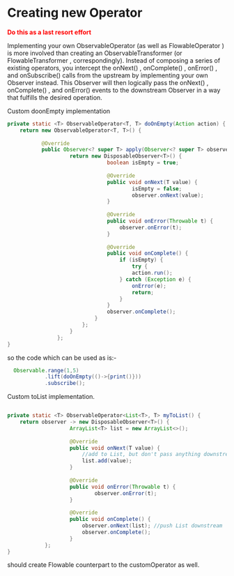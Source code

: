 
# Creating new Operator 
<div style ="color:red; font-weight:bold"> Do this as  a last resort effort</div>

Implementing your own ObservableOperator (as well as FlowableOperator ) is more
involved than creating an ObservableTransformer (or FlowableTransformer ,
correspondingly). Instead of composing a series of existing operators, you intercept the
onNext() , onComplete() , onError() , and onSubscribe() calls from the upstream by
implementing your own Observer instead. This Observer will then logically pass
the onNext() , onComplete() , and onError() events to the downstream Observer in a
way that fulfills the desired operation.

Custom doonEmpty implementation
``` java
private static <T> ObservableOperator<T, T> doOnEmpty(Action action) {
	return new ObservableOperator<T, T>() {
		   
		   @Override
	       public Observer<? super T> apply(Observer<? super T> observer){
					return new DisposableObserver<T>() {
								boolean isEmpty = true;
                                
                                @Override
								public void onNext(T value) {
										isEmpty = false;
										observer.onNext(value);
								}
								
								@Override
								public void onError(Throwable t) {
									observer.onError(t);
								}
								
								@Override
								public void onComplete() {
									if (isEmpty) {
										try {
										action.run();
									} catch (Exception e) {
										onError(e);
										return;
									}
								}
								observer.onComplete();
							}
						};
					}
				};
}
```

so the code which can be used as is:-
``` java
  Observable.range(1,5)
            .lift(doOnEmpty(()->{print()}))
            .subscribe();

```


Custom toList implementation.
``` java

private static <T> ObservableOperator<List<T>, T> myToList() {
	return observer -> new DisposableObserver<T>() {
					ArrayList<T> list = new ArrayList<>();
					
					@Override
					public void onNext(T value) {
						//add to List, but don't pass anything downstream
						list.add(value);
					}
	
					@Override
					public void onError(Throwable t) {
							observer.onError(t);
					}
	
					@Override
					public void onComplete() {
						observer.onNext(list); //push List downstream
						observer.onComplete();
					}
			};
}

```

should create Flowable counterpart to the customOperator as well.
